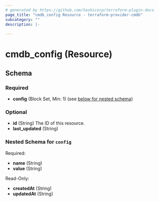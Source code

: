 ```yaml
---
# generated by https://github.com/hashicorp/terraform-plugin-docs
page_title: "cmdb_config Resource - terraform-provider-cmdb"
subcategory: ""
description: |-
  
---
```


# cmdb_config (Resource)





<!-- schema generated by tfplugindocs -->
## Schema

### Required

- **config** (Block Set, Min: 1) (see [below for nested schema](#nestedblock--config))

### Optional

- **id** (String) The ID of this resource.
- **last_updated** (String)

<a id="nestedblock--config"></a>
### Nested Schema for `config`

Required:

- **name** (String)
- **value** (String)

Read-Only:

- **createdAt** (String)
- **updatedAt** (String)


